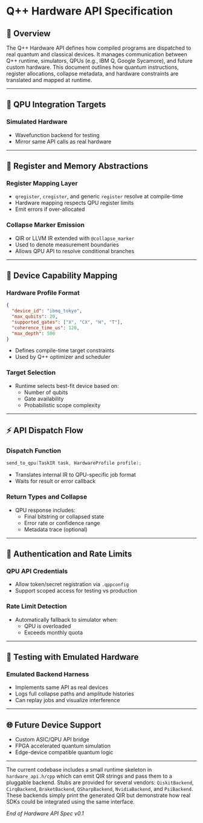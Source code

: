 # Q++ Hardware API Specification

## 🧬 Overview
The Q++ Hardware API defines how compiled programs are dispatched to real quantum and classical devices. It manages communication between Q++ runtime, simulators, QPUs (e.g., IBM Q, Google Sycamore), and future custom hardware. This document outlines how quantum instructions, register allocations, collapse metadata, and hardware constraints are translated and mapped at runtime.

---

## 🔌 QPU Integration Targets

### Simulated Hardware
- Wavefunction backend for testing
- Mirror same API calls as real hardware

---

## 🧠 Register and Memory Abstractions

### Register Mapping Layer
- `qregister`, `cregister`, and generic `register` resolve at compile-time
- Hardware mapping respects QPU register limits
- Emit errors if over-allocated

### Collapse Marker Emission
- QIR or LLVM IR extended with `@collapse_marker`
- Used to denote measurement boundaries
- Allows QPU API to resolve conditional branches

---

## 🧭 Device Capability Mapping

### Hardware Profile Format
```json
{
  "device_id": "ibmq_tokyo",
  "max_qubits": 20,
  "supported_gates": ["X", "CX", "H", "T"],
  "coherence_time_us": 120,
  "max_depth": 500
}
```
- Defines compile-time target constraints
- Used by Q++ optimizer and scheduler

### Target Selection
- Runtime selects best-fit device based on:
  - Number of qubits
  - Gate availability
  - Probabilistic scope complexity

---

## ⚡ API Dispatch Flow

### Dispatch Function
```cpp
send_to_qpu(TaskIR task, HardwareProfile profile);
```
- Translates internal IR to QPU-specific job format
- Waits for result or error callback

### Return Types and Collapse
- QPU response includes:
  - Final bitstring or collapsed state
  - Error rate or confidence range
  - Metadata trace (optional)

---

## 🔐 Authentication and Rate Limits

### QPU API Credentials
- Allow token/secret registration via `.qppconfig`
- Support scoped access for testing vs production

### Rate Limit Detection
- Automatically fallback to simulator when:
  - QPU is overloaded
  - Exceeds monthly quota

---

## 🧪 Testing with Emulated Hardware

### Emulated Backend Harness
- Implements same API as real devices
- Logs full collapse paths and amplitude histories
- Can replay jobs and visualize interference

---

## 🌐 Future Device Support
- Custom ASIC/QPU API bridge
- FPGA accelerated quantum simulation
- Edge-device compatible quantum logic

---

The current codebase includes a small runtime skeleton in `hardware_api.h/cpp`
which can emit QIR strings and pass them to a pluggable backend. Stubs are
provided for several vendors: `QiskitBackend`, `CirqBackend`, `BraketBackend`,
`QSharpBackend`, `NvidiaBackend`, and `PsiBackend`. These backends simply print
the generated QIR but demonstrate how real SDKs could be integrated using the
same interface.

*End of Hardware API Spec v0.1*

